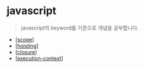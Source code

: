 # javascript

> javascript의 keyword를 기준으로 개념을 공부합니다.

- [[scope]]
- [[hoisting]]
- [[closure]]
- [[execution-context]]

[//begin]: # "Autogenerated link references for markdown compatibility"
[scope]: scope "scope"
[hoisting]: hoisting "hoisting"
[closure]: closure "closure"
[execution-context]: execution-context "execution context"
[//end]: # "Autogenerated link references"
